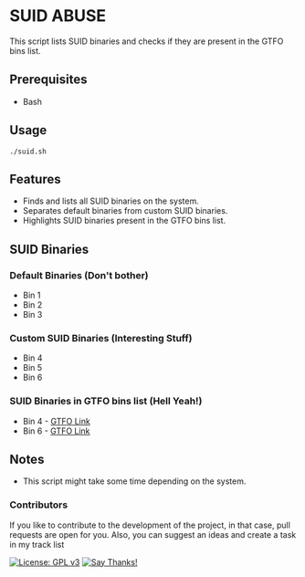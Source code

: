 # SUID ABUSE

This script lists SUID binaries and checks if they are present in the GTFO bins list.

## Prerequisites

- Bash

## Usage
```
./suid.sh

```
## Features

- Finds and lists all SUID binaries on the system.
- Separates default binaries from custom SUID binaries.
- Highlights SUID binaries present in the GTFO bins list.

## SUID Binaries

### Default Binaries (Don't bother)

- Bin 1
- Bin 2
- Bin 3

### Custom SUID Binaries (Interesting Stuff)

- Bin 4
- Bin 5
- Bin 6

### SUID Binaries in GTFO bins list (Hell Yeah!)

- Bin 4 - [GTFO Link](https://gtfobins.github.io/bin4/#suid)
- Bin 6 - [GTFO Link](https://gtfobins.github.io/bin6/#suid)

## Notes

- This script might take some time depending on the system.

### Contributors
If you like to contribute to the development of the project, in that case, pull requests are open for you.
Also, you can suggest an ideas and create a task in my track list

[![License: GPL v3](https://img.shields.io/badge/License-GPL%20v3-blue.svg)](http://www.gnu.org/licenses/gpl-3.0) [![Say Thanks!](https://img.shields.io/badge/Say%20Thanks-!-1EAEDB.svg)](https://saythanks.io/to/stanislav-web)  
